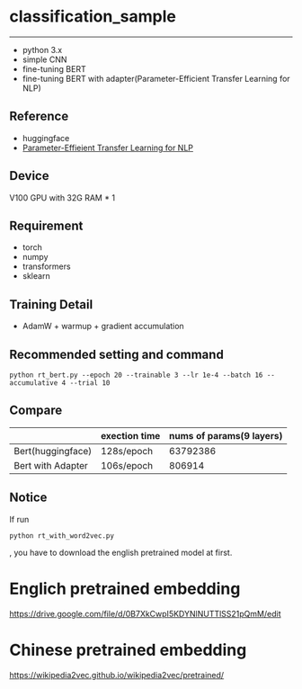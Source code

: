 # classification_sample
----
+ python 3.x
+ simple CNN
+ fine-tuning BERT
+ fine-tuning BERT with adapter(Parameter-Efficient Transfer Learning for NLP) 

Reference
----
+ huggingface
+ [Parameter-Effieient Transfer Learning for NLP](https://arxiv.org/pdf/1902.00751.pdf)

Device
----
V100 GPU with 32G RAM * 1

Requirement
----
+ torch
+ numpy 
+ transformers
+ sklearn

Training Detail
----
+ AdamW + warmup + gradient accumulation

Recommended setting and command
----
```
python rt_bert.py --epoch 20 --trainable 3 --lr 1e-4 --batch 16 --accumulative 4 --trial 10
```

Compare
----
|					|exection time		|nums of params(9 layers)	|
|----				|----				|----						|
|Bert(huggingface)	|128s/epoch			|63792386					|	
|Bert with Adapter	|106s/epoch			|806914						|

Notice
----
If run
```
python rt_with_word2vec.py
```
, you have to download the english pretrained model at first.

# Englich pretrained embedding
https://drive.google.com/file/d/0B7XkCwpI5KDYNlNUTTlSS21pQmM/edit

# Chinese pretrained embedding
https://wikipedia2vec.github.io/wikipedia2vec/pretrained/
